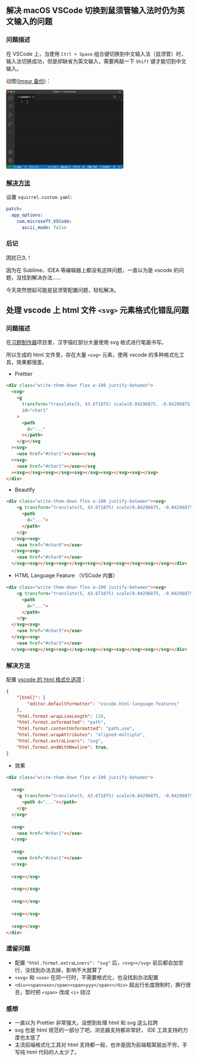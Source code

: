 ## 解决 macOS VSCode 切换到鼠须管输入法时仍为英文输入的问题

### 问题描述
在 VSCode 上，当使用 `Ctrl + Space` 组合键切换到中文输入法（鼠须管）时，输入法切换成功，但是却缺省为英文输入，需要再敲一下 `Shift` 键才能切到中文输入。

动图([Imgur 备份](https://imgur.com/a/x6BhnTk.gif))：

![问题截图](/assets/2022/squirrel-vscode-switch-issue.gif)

### [解决方法](https://github.com/rime/squirrel/issues/179#issuecomment-364048969)
设置 `squirrel.custom.yaml`:
```yaml
patch:
  app_options:
    com.microsoft.VSCode:
      ascii_mode: false
```

### 后记
困扰已久！

因为在 Sublime、IDEA 等编辑器上都没有这样问题，一直以为是 vscode 的问题，没找到解决办法……

今天突然想起可能是鼠须管配置问题，轻松解决。

## 处理 vscode 上 html 文件 `<svg>` 元素格式化错乱问题
  
### 问题描述
在[习题制作器](https://github.com/HuangJian/FamilyEducation)项目里，汉字描红部分大量使用 svg 格式进行笔画书写。

所以生成的 html 文件里，存在大量 `<svg>` 元素，使用 vscode 的多种格式化工具，效果都很差。

* Prettier

```html
<div class="write-them-down flex w-100 justify-between">
  <svg>
    <g
      transform="translate(5, 43.671875) scale(0.04296875, -0.04296875)"
      id="char1"
    >
      <path
        d="..."
      ></path>
    </g></svg
  ><svg>
    <use href="#char1"></use></svg
  ><svg>
    <use href="#char1"></use></svg
  ><svg></svg><svg></svg><svg></svg><svg></svg><svg></svg>
</div>
```

* Beautify
```html
<div class="write-them-down flex w-100 justify-between"><svg>
    <g transform="translate(5, 43.671875) scale(0.04296875, -0.04296875)" id="char0">
      <path
        d="...">
      </path>
    </g>
  </svg><svg>
    <use href="#char0"></use>
  </svg><svg>
    <use href="#char0"></use>
  </svg><svg></svg><svg></svg><svg></svg><svg></svg><svg></svg></div>
```

* HTML Language Feature （VSCode 内置）
```html
<div class="write-them-down flex w-100 justify-between"><svg>
    <g transform="translate(5, 43.671875) scale(0.04296875, -0.04296875)" id="char3">
      <path
        d="...">
      </path>
    </g>
  </svg><svg>
    <use href="#char3"></use>
  </svg><svg>
    <use href="#char3"></use>
  </svg><svg></svg><svg></svg><svg></svg><svg></svg><svg></svg></div>
```

### 解决方法
配置 [vscode 的 html 格式化选项](https://code.visualstudio.com/docs/languages/html#_formatting)：
```json
{
    "[html]": {
        "editor.defaultFormatter": "vscode.html-language-features"
    },
    "html.format.wrapLineLength": 120,
    "html.format.unformatted": "path",
    "html.format.contentUnformatted": "path,use",
    "html.format.wrapAttributes": "aligned-multiple",
    "html.format.extraLiners": "svg",
    "html.format.endWithNewline": true,
}
```

* 效果
```html
<div class="write-them-down flex w-100 justify-between">

  <svg>
    <g transform="translate(5, 43.671875) scale(0.04296875, -0.04296875)" id="char1">
      <path d="..."></path>
    </g>
  </svg>

  <svg>
    <use href="#char1"></use>
  </svg>

  <svg>
    <use href="#char1"></use>
  </svg>

  <svg></svg>

  <svg></svg>

  <svg></svg>

  <svg></svg>

  <svg></svg>
</div>
```

### 遗留问题
* 配置 `"html.format.extraLiners": "svg"` 后，`<svg></svg>` 前后都会加空行，没找到办法去掉，影响不大就算了
* `<svg>` 和 `<use>` 在同一行时，不需要格式化，也没找到办法配置
* `<div><span>xxx</span><span>yyy</span></div>` 超出行长度限制时，换行很丑，暂时把 `<span>` 改成 `<i>` 绕过

### 感想
* 一直以为 Prettier 非常强大，没想到处理 html 和 svg 这么拉跨
* svg 也是 html 规范的一部分了吧，浏览器支持都非常好， IDE 工具支持的力度也太低了
* 主流前端格式化工具对 html 支持都一般，也许是因为前端框架层出不穷，手写纯 html 代码的人太少了。
